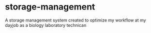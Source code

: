 # storage-management
A storage management system created to optimize my workflow at my dayjob as a biology laboratory technican
